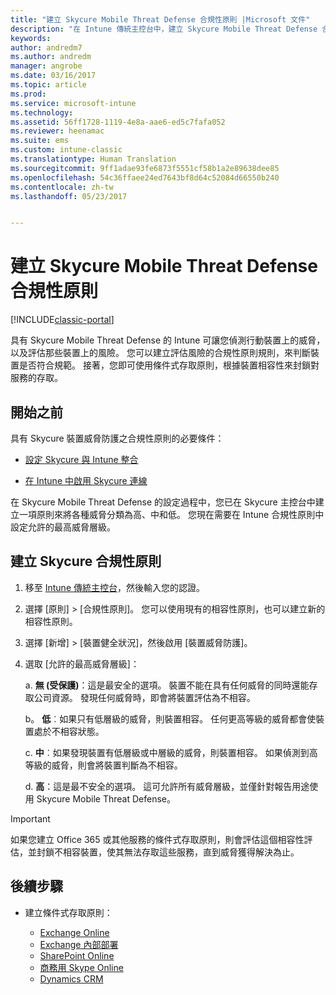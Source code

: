 ```yaml
---
title: "建立 Skycure Mobile Threat Defense 合規性原則 |Microsoft 文件"
description: "在 Intune 傳統主控台中，建立 Skycure Mobile Threat Defense 合規性原則。"
keywords: 
author: andredm7
ms.author: andredm
manager: angrobe
ms.date: 03/16/2017
ms.topic: article
ms.prod: 
ms.service: microsoft-intune
ms.technology: 
ms.assetid: 56ff1728-1119-4e8a-aae6-ed5c7fafa052
ms.reviewer: heenamac
ms.suite: ems
ms.custom: intune-classic
ms.translationtype: Human Translation
ms.sourcegitcommit: 9ff1adae93fe6873f5551cf58b1a2e89638dee85
ms.openlocfilehash: 54c36ffaee24ed7643bf8d64c52084d66550b240
ms.contentlocale: zh-tw
ms.lasthandoff: 05/23/2017


---
```


# <a name="create-skycure-mobile-threat-defense-compliance-policy"></a>建立 Skycure Mobile Threat Defense 合規性原則

[!INCLUDE[classic-portal](../includes/classic-portal.md)]

具有 Skycure Mobile Threat Defense 的 Intune 可讓您偵測行動裝置上的威脅，以及評估那些裝置上的風險。 您可以建立評估風險的合規性原則規則，來判斷裝置是否符合規範。 接著，您即可使用條件式存取原則，根據裝置相容性來封鎖對服務的存取。

## <a name="before-you-begin"></a>開始之前

具有 Skycure 裝置威脅防護之合規性原則的必要條件：

-   [設定 Skycure 與 Intune 整合](/intune-classic/deploy-use/setup-the-skycure-integration-with-Intune)

-   [在 Intune 中啟用 Skycure 連線](/intune-classic/deploy-use/enable-skycure-mobile-threat-defense-in-intune)

在 Skycure Mobile Threat Defense 的設定過程中，您已在 Skycure 主控台中建立一項原則來將各種威脅分類為高、中和低。 您現在需要在 Intune 合規性原則中設定允許的最高威脅層級。

## <a name="to-create-skycure-compliance-policy"></a>建立 Skycure 合規性原則

1.  移至 [Intune 傳統主控台](https://manage.microsoft.com/)，然後輸入您的認證。

2.  選擇 [原則] &gt; [合規性原則]。 您可以使用現有的相容性原則，也可以建立新的相容性原則。

3.  選擇 [新增] &gt; [裝置健全狀況]，然後啟用 [裝置威脅防護]。

4.  選取 [允許的最高威脅層級]：

    a.  **無 (受保護)**：這是最安全的選項。 裝置不能在具有任何威脅的同時還能存取公司資源。 發現任何威脅時，即會將裝置評估為不相容。

    b。  **低**︰如果只有低層級的威脅，則裝置相容。 任何更高等級的威脅都會使裝置處於不相容狀態。

    c.  **中**︰如果發現裝置有低層級或中層級的威脅，則裝置相容。 如果偵測到高等級的威脅，則會將裝置判斷為不相容。

    d.  **高**：這是最不安全的選項。 這可允許所有威脅層級，並僅針對報告用途使用 Skycure Mobile Threat Defense。

> [!IMPORTANT]
> 如果您建立 Office 365 或其他服務的條件式存取原則，則會評估這個相容性評估，並封鎖不相容裝置，使其無法存取這些服務，直到威脅獲得解決為止。

## <a name="span-idmonitor-device-threats-classanchorspan-idnext-steps-classanchorspan-idtoc477360344-classanchorspanspanspannext-steps"></a><span id="monitor-device-threats" class="anchor"><span id="next-steps" class="anchor"><span id="_Toc477360344" class="anchor"></span></span></span>後續步驟

-   建立條件式存取原則：

    -   [Exchange Online](/intune-classic/deploy-use/restrict-access-to-exchange-online-with-microsoft-intune)
    -   [Exchange 內部部署](/intune-classic/deploy-use/restrict-access-to-exchange-onpremises-with-microsoft-intune)
    -   [SharePoint Online](/intune-classic/deploy-use/restrict-access-to-sharepoint-online-with-microsoft-intune)
    -   [商務用 Skype Online](/intune-classic/deploy-use/restrict-access-to-skype-for-business-online-with-microsoft-intune)
    -   [Dynamics CRM](/intune-classic/deploy-use/restrict-access-to-dynamics-crm-online-with-microsoft-intune)

